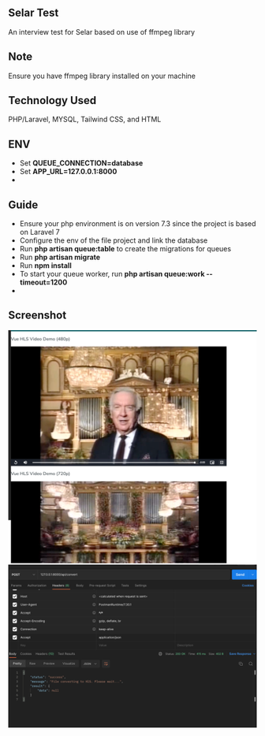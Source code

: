 ## Selar Test

An interview test for Selar based on use of ffmpeg library

## Note
Ensure you have ffmpeg library installed on your machine

## Technology Used
PHP/Laravel, MYSQL, Tailwind CSS, and HTML

## ENV
- Set <b>QUEUE_CONNECTION=database</b>
- Set <b>APP_URL=127.0.0.1:8000</b>
- 
## Guide
- Ensure your php environment is on version 7.3 since the project is based on Laravel 7
- Configure the env of the file project and link the database
- Run <b>php artisan queue:table</b> to create the migrations for queues
- Run <b>php artisan migrate</b>
- Run <b>npm install</b>
- To start your queue worker, run <b>php artisan queue:work --timeout=1200</b>
- 
## Screenshot
<img src="./public/screenshot-2.png">
<img src="./public/screenshot-1.png">
